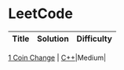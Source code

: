 # **LeetCode**

| Title | Solution | Difficulty |
| ----- | -------- | ---------- |

[1 Coin Change](https://leetcode.com/problems/coin-change/) | [C++](./algorithms/cpp/coinChange/coinChange.cpp)|Medium|